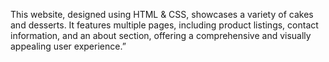 This website, designed using HTML & CSS, showcases a variety of cakes and desserts. It features multiple pages, including product listings, contact information, and an about section, offering a comprehensive and visually appealing user experience.”
